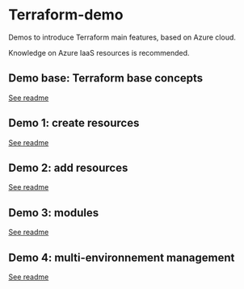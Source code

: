 # Terraform-demo
Demos to introduce Terraform main features, based on Azure cloud.

Knowledge on Azure IaaS resources is recommended.

## Demo base: Terraform base concepts
[See readme](/demo-base/readme.md)

## Demo 1: create resources
[See readme](/demo1-create/readme.md)

## Demo 2: add resources
[See readme](/demo2-add/readme.md)

## Demo 3: modules
[See readme](/demo3-modules/readme.md)

## Demo 4: multi-environnement management
[See readme](/demo4-multi-env/readme.md)